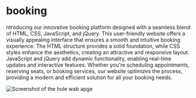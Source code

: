 # booking
ntroducing our innovative booking platform designed with a seamless blend of HTML, CSS, JavaScript, and jQuery. This user-friendly website offers a visually appealing interface that ensures a smooth and intuitive booking experience. The HTML structure provides a solid foundation, while CSS styles enhance the aesthetics, creating an attractive and responsive layout. JavaScript and jQuery add dynamic functionality, enabling real-time updates and interactive features. Whether you're scheduling appointments, reserving seats, or booking services, our website optimizes the process, providing a modern and efficient solution for all your booking needs.


![Screenshot of the hole wab apge]([https://myoctocat.com/assets/images/base-octocat.svg](https://github.com/anesMoB/booking/blob/main/bookingWebSite.jpeg)https://github.com/anesMoB/booking/blob/main/bookingWebSite.jpeg)
